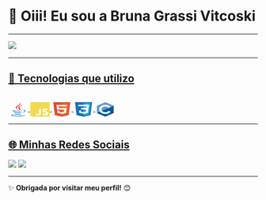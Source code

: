 # 👋 **Oiii! Eu sou a Bruna Grassi Vitcoski**

---

<div>
  <a href="https://github.com/bruna-vitcoski">
  <img height="180em" src="https://github-readme-stats.vercel.app/api?username=bruna-vitcoski&show_icons=true&theme=dracula&include_all_commits=true&count_private=true"/>
</div>
    
---

## 🚀 **Tecnologias que utilizo**

<div style="display: inline_block"><br>
  <img align="center" alt="Bruna-Java" height="30" width="40" src="https://raw.githubusercontent.com/devicons/devicon/master/icons/java/java-original.svg">
  <img align="center" alt="Bruna-Js" height="30" width="40" src="https://raw.githubusercontent.com/devicons/devicon/master/icons/javascript/javascript-plain.svg">
  <img align="center" alt="Bruna-HTML" height="30" width="40" src="https://raw.githubusercontent.com/devicons/devicon/master/icons/html5/html5-original.svg">
  <img align="center" alt="Bruna-CSS" height="30" width="40" src="https://raw.githubusercontent.com/devicons/devicon/master/icons/css3/css3-original.svg">
  <img align="center" alt="Bruna-C" height="30" width="40" src="https://raw.githubusercontent.com/devicons/devicon/master/icons/c/c-original.svg">
</div>

---

## 🌐 **Minhas Redes Sociais**

<div> 
  <a href="https://mail.google.com/mail/u/0/#inbox"><img src="https://img.shields.io/badge/Gmail-Cinza?style=for-the-badge&logo=gmail&logoColor=white" target="_blank"></a>
  <a href="https://www.linkedin.com/in/bruna-grassi-vitcoski/" target="_blank"><img src="https://img.shields.io/badge/LinkedIn-Azul?style=for-the-badge&logo=linkedin&logoColor=white" target="_blank"></a> 
</div>

---
✨ **Obrigada por visitar meu perfil!** 😊
